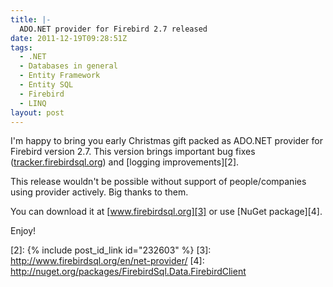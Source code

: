 ```yaml
---
title: |-
  ADO.NET provider for Firebird 2.7 released
date: 2011-12-19T09:28:51Z
tags:
  - .NET
  - Databases in general
  - Entity Framework
  - Entity SQL
  - Firebird
  - LINQ
layout: post
---
```

I'm happy to bring you early Christmas gift packed as ADO.NET provider for Firebird version 2.7. This version brings important bug fixes ([tracker.firebirdsql.org][1]) and [logging improvements][2].

This release wouldn't be possible without support of people/companies using provider actively. Big thanks to them.

You can download it at [www.firebirdsql.org][3] or use [NuGet package][4].

Enjoy!

[1]: http://tracker.firebirdsql.org/secure/IssueNavigator.jspa?reset=true&pid=10003&fixfor=10431
[2]: {% include post_id_link id="232603" %}
[3]: http://www.firebirdsql.org/en/net-provider/
[4]: http://nuget.org/packages/FirebirdSql.Data.FirebirdClient